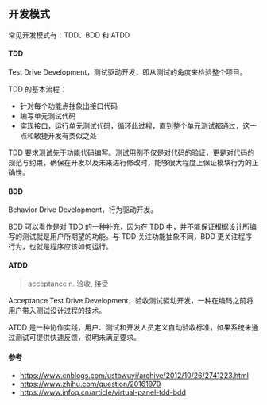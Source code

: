 ## 开发模式

常见开发模式有：TDD、BDD 和 ATDD

#### TDD

Test Drive Development，测试驱动开发，即从测试的角度来检验整个项目。

TDD 的基本流程：

* 针对每个功能点抽象出接口代码
* 编写单元测试代码
* 实现接口，运行单元测试代码，循环此过程，直到整个单元测试都通过，这一点和敏捷开发有类似之处

TDD 要求测试先于功能代码编写。测试用例不仅是对代码的验证，更是对代码的规范与约束，确保在开发以及未来进行修改时，能够很大程度上保证模块行为的正确性。

#### BDD

Behavior Drive Development，行为驱动开发。

BDD 可以看作是对 TDD 的一种补充，因为在 TDD 中，并不能保证根据设计所编写的测试就是用户所期望的功能。与 TDD 关注功能抽象不同，BDD 更关注程序行为，也就是程序应该如何运行。

#### ATDD

> acceptance n. 验收, 接受

Acceptance Test Drive Development，验收测试驱动开发，一种在编码之前将用户带入测试设计过程的技术。

ATDD 是一种协作实践，用户、测试和开发人员定义自动验收标准，如果系统未通过测试可提供快速反馈，说明未满足要求。

#### 参考

* https://www.cnblogs.com/ustbwuyi/archive/2012/10/26/2741223.html
* https://www.zhihu.com/question/20161970
* https://www.infoq.cn/article/virtual-panel-tdd-bdd


